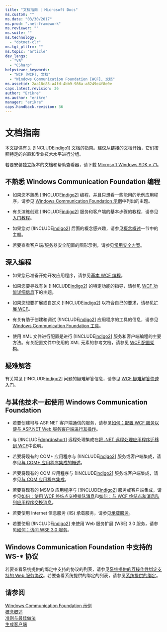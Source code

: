 ```yaml
---
title: "文档指南 | Microsoft Docs"
ms.custom: ""
ms.date: "03/30/2017"
ms.prod: ".net-framework"
ms.reviewer: ""
ms.suite: ""
ms.technology: 
  - "dotnet-clr"
ms.tgt_pltfrm: ""
ms.topic: "article"
dev_langs: 
  - "VB"
  - "CSharp"
helpviewer_keywords: 
  - "WCF [WCF], 文档"
  - "Windows Communication Foundation [WCF], 文档"
ms.assetid: 2aa18c85-a4fd-4bb9-986a-a8249e4f8e0e
caps.latest.revision: 36
author: "Erikre"
ms.author: "erikre"
manager: "erikre"
caps.handback.revision: 36
---
```

# 文档指南
本文提供有关 [!INCLUDE[indigo1](../../../includes/indigo1-md.md)] 文档的指南。建议从链接的文档开始，它们按照特定的兴趣和专业技术水平进行分组。  
  
 若要安装独立版本的文档和帮助查看器，请下载 [Microsoft Windows SDK v 7.1](http://go.microsoft.com/fwlink/?LinkID=194146&clcid=0x804)。  
  
## 不熟悉 Windows Communication Foundation 编程  
  
-   如果您不熟悉 [!INCLUDE[indigo2](../../../includes/indigo2-md.md)] 编程，并且只想看一些能用的示例应用程序，请参见 [Windows Communication Foundation 示例](../../../docs/framework/wcf/samples/index.md)中列出的主题。  
  
-   有关演练创建 [!INCLUDE[indigo2](../../../includes/indigo2-md.md)] 服务和客户端的基本步骤的教程，请参见[入门教程](../../../docs/framework/wcf/getting-started-tutorial.md)。  
  
-   如果您对 [!INCLUDE[indigo2](../../../includes/indigo2-md.md)] 后面的概念感兴趣，请参见[概念概述](../../../docs/framework/wcf/conceptual-overview.md)一节中的主题。  
  
-   若要查看客户端\/服务器安全配置的图形示例，请参见[常用安全方案](../../../docs/framework/wcf/feature-details/common-security-scenarios.md)。  
  
## 深入编程  
  
-   如果您已准备开始开发应用程序，请参见[基本 WCF 编程](../../../docs/framework/wcf/basic-wcf-programming.md)。  
  
-   如果您要寻找有关 [!INCLUDE[indigo2](../../../includes/indigo2-md.md)] 的特定功能的指导，请参见 [WCF 功能详细信息](../../../docs/framework/wcf/feature-details/index.md)下的主题。  
  
-   如果您想要扩展或自定义 [!INCLUDE[indigo2](../../../includes/indigo2-md.md)] 以符合自己的要求，请参见[扩展 WCF](../../../docs/framework/wcf/extending/extending-wcf.md)。  
  
-   有关有助于创建和调试 [!INCLUDE[indigo2](../../../includes/indigo2-md.md)] 应用程序的工具的信息，请参见 [Windows Communication Foundation 工具](../../../docs/framework/wcf/tools.md)。  
  
-   使用 XML 文件进行配置是进行 [!INCLUDE[indigo2](../../../includes/indigo2-md.md)] 服务和客户端编程的主要方法。有关配置文件中使用的 XML 元素的参考文档，请参见 [WCF 配置架构](../../../docs/framework/configure-apps/file-schema/wcf/index.md)。  
  
## 疑难解答  
 有关常见 [!INCLUDE[indigo2](../../../includes/indigo2-md.md)] 问题的疑难解答信息，请参见 [WCF 疑难解答快速入门](../../../docs/framework/wcf/wcf-troubleshooting-quickstart.md)。  
  
## 与其他技术一起使用 Windows Communication Foundation  
  
-   若要创建可与 ASP.NET 客户端通信的服务，请参见[如何：配置 WCF 服务以便与 ASP.NET Web 服务客户端进行互操作](../../../docs/framework/wcf/feature-details/config-wcf-service-with-aspnet-web-service.md)。  
  
-   与 [!INCLUDE[dnprdnshort](../../../includes/dnprdnshort-md.md)] 远程处理集成在[将 .NET 远程处理应用程序迁移到 WCF](../../../docs/framework/wcf/feature-details/migrating-net-remoting-applications-to-wcf.md)中说明。  
  
-   若要将现有的 COM\+ 应用程序与 [!INCLUDE[indigo2](../../../includes/indigo2-md.md)] 服务或客户端集成，请参见[与 COM\+ 应用程序集成的概述](../../../docs/framework/wcf/feature-details/integrating-with-com-plus-applications-overview.md)。  
  
-   若要将现有的 COM 应用程序与 [!INCLUDE[indigo2](../../../includes/indigo2-md.md)] 服务或客户端集成，请参见[与 COM 应用程序集成](../../../docs/framework/wcf/feature-details/integrating-with-com-applications.md)。  
  
-   若要将现有的 MSMQ 应用程序与 [!INCLUDE[indigo2](../../../includes/indigo2-md.md)] 服务或客户端集成，请参见[如何：使用 WCF 终结点交换排队消息](../../../docs/framework/wcf/feature-details/how-to-exchange-queued-messages-with-wcf-endpoints.md)和[如何：与 WCF 终结点和消息队列应用程序交换消息](../../../docs/framework/wcf/feature-details/how-to-exchange-messages-with-wcf-endpoints-and-message-queuing-applications.md)。  
  
-   若要使用 Internet 信息服务 \(IIS\) 承载服务，请参见[承载服务](../../../docs/framework/wcf/hosting-services.md)。  
  
-   若要使用 [!INCLUDE[indigo2](../../../includes/indigo2-md.md)] 来使用 Web 服务扩展 \(WSE\) 3.0 服务，请参见[如何：访问 WSE 3.0 服务](../../../docs/framework/wcf/feature-details/how-to-access-a-wse-3-0-service-with-a-wcf-client.md)。  
  
## Windows Communication Foundation 中支持的 WS\-\* 协议  
 若要查看系统提供的绑定中支持的协议的列表，请参见[系统提供的互操作性绑定支持的 Web 服务协议](../../../docs/framework/wcf/feature-details/web-services-protocols-supported-by-system-provided-interoperability-bindings.md)。若要查看系统提供的绑定的列表，请参见[系统提供的绑定](../../../docs/framework/wcf/system-provided-bindings.md)。  
  
## 请参阅  
 [Windows Communication Foundation 示例](../../../docs/framework/wcf/samples/index.md)   
 [概念概述](../../../docs/framework/wcf/conceptual-overview.md)   
 [准则与最佳做法](../../../docs/framework/wcf/guidelines-and-best-practices.md)   
 [生成客户端](../../../docs/framework/wcf/building-clients.md)
